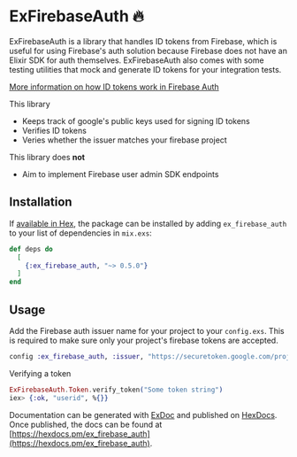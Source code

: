 # ExFirebaseAuth 🔥

ExFirebaseAuth is a library that handles ID tokens from Firebase, which is useful for using Firebase's auth solution because Firebase does not have an Elixir SDK for auth themselves. ExFirebaseAuth also comes with some testing utilities that mock and generate ID tokens for your integration tests.

[More information on how ID tokens work in Firebase Auth](https://firebase.google.com/docs/auth/admin/verify-id-tokens)

This library

- Keeps track of google's public keys used for signing ID tokens
- Verifies ID tokens
- Veries whether the issuer matches your firebase project

This library does **not**

- Aim to implement Firebase user admin SDK endpoints

## Installation

If [available in Hex](https://hex.pm/packages/ex_firebase_auth), the package can be installed
by adding `ex_firebase_auth` to your list of dependencies in `mix.exs`:

```elixir
def deps do
  [
    {:ex_firebase_auth, "~> 0.5.0"}
  ]
end
```

## Usage

Add the Firebase auth issuer name for your project to your `config.exs`. This is required to make sure only your project's firebase tokens are accepted.

```elixir
config :ex_firebase_auth, :issuer, "https://securetoken.google.com/project-123abc"
```

Verifying a token

```elixir
ExFirebaseAuth.Token.verify_token("Some token string")
iex> {:ok, "userid", %{}}
```

Documentation can be generated with [ExDoc](https://github.com/elixir-lang/ex_doc)
and published on [HexDocs](https://hexdocs.pm). Once published, the docs can
be found at [https://hexdocs.pm/ex_firebase_auth](https://hexdocs.pm/ex_firebase_auth).
